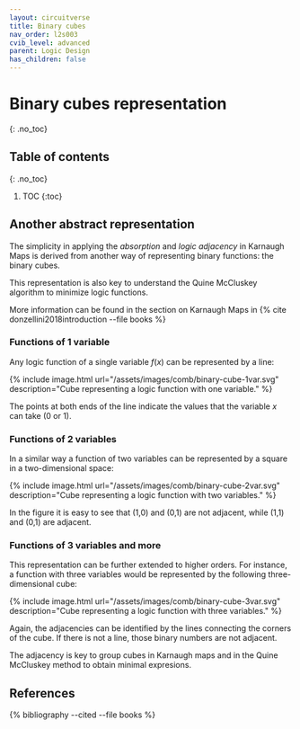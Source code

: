 ```yaml
---
layout: circuitverse
title: Binary cubes
nav_order: l2s003
cvib_level: advanced
parent: Logic Design
has_children: false
---
```



# Binary cubes representation
{: .no_toc}


## Table of contents
{: .no_toc}

1. TOC
{:toc}


## Another abstract representation

The simplicity in applying the *absorption* and *logic adjacency* in Karnaugh Maps is derived from another way of representing binary functions: the binary cubes.

This representation is also key to understand the Quine McCluskey algorithm to minimize logic functions.

More information can be found in the section on Karnaugh Maps in {% cite donzellini2018introduction --file books %}


### Functions of 1 variable

Any logic function of a single variable $f(x)$ can be represented by a line:

{% include image.html url="/assets/images/comb/binary-cube-1var.svg" description="Cube representing a logic function with one variable." %}

The points at both ends of the line indicate the values that the variable $x$ can take (0 or 1).


### Functions of 2 variables

In a similar way a function of two variables can be represented by a square in a two-dimensional space:

{% include image.html url="/assets/images/comb/binary-cube-2var.svg" description="Cube representing a logic function with two variables." %}

In the figure it is easy to see that (1,0) and (0,1) are not adjacent, while (1,1) and (0,1) are adjacent.


### Functions of 3 variables and more

This representation can be further extended to higher orders. For instance, a function with three variables would be represented by the following three-dimensional cube:

{% include image.html url="/assets/images/comb/binary-cube-3var.svg" description="Cube representing a logic function with three variables." %}

Again, the adjacencies can be identified by the lines connecting the corners of the cube. If there is not a line, those binary numbers are not adjacent.

The adjacency is key to group cubes in Karnaugh maps and in the Quine McCluskey method to obtain minimal expresions.


## References

{% bibliography --cited  --file books %}
